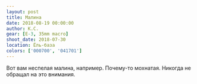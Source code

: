 ```yaml
---
layout: post
title: Малина
date: 2018-08-19 00:00:00
author: К.С.
gear: [E-3, 35mm macro]
shoot_date: 2018-07-30
location: Ёль-база
colors: ['000700', '041701']
---
```

Вот вам неспелая малина, например. Почему-то мохнатая. Никогда не обращал на это внимания.

